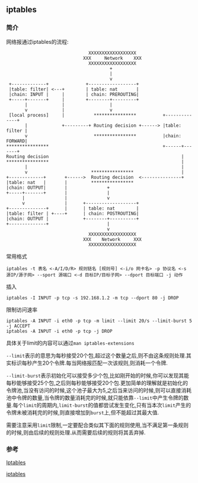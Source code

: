 ## iptables

### 简介

网络报通过iptables的流程:

```
                               XXXXXXXXXXXXXXXXXX
                             XXX     Network    XXX
                               XXXXXXXXXXXXXXXXXX
                                       +
                                       |
                                       v
 +-------------+              +------------------+
 |table: filter| <---+        | table: nat       |
 |chain: INPUT |     |        | chain: PREROUTING|
 +-----+-------+     |        +--------+---------+
       |             |                 |
       v             |                 v
 [local process]     |           ****************          +--------------+
       |             +---------+ Routing decision +------> |table: filter |
       v                         ****************          |chain: FORWARD|
****************                                           +------+-------+
Routing decision                                                  |
****************                                                  |
       |                                                          |
       v                        ****************                  |
+-------------+       +------>  Routing decision  <---------------+
|table: nat   |       |         ****************
|chain: OUTPUT|       |               +
+-----+-------+       |               |
      |               |               v
      v               |      +-------------------+
+--------------+      |      | table: nat        |
|table: filter | +----+      | chain: POSTROUTING|
|chain: OUTPUT |             +--------+----------+
+--------------+                      |
                                      v
                               XXXXXXXXXXXXXXXXXX
                             XXX    Network     XXX
                               XXXXXXXXXXXXXXXXXX
```

常用格式

```shell
iptables -t 表名 <-A/I/D/R> 规则链名 [规则号] <-i/o 网卡名> -p 协议名 <-s 源IP/源子网> --sport 源端口 <-d 目标IP/目标子网> --dport 目标端口 -j 动作
```

插入

```shell
iptables -I INPUT -p tcp -s 192.168.1.2 -m tcp --dport 80 -j DROP 
```

限制访问速率

```
iptables -A INPUT -i eth0 -p tcp -m limit --limit 20/s --limit-burst 5 -j ACCEPT
iptables -A INPUT -i eth0 -p tcp -j DROP
```

具体关于limit的内容可以通过`man iptables-extensions`

`--limit`表示的意思为每秒接受20个包,超过这个数量之后,则不由这条规则处理.其实标识每秒产生20个令牌.每当网络报匹配一次该规则,则消耗一个令牌.

`--limit-burst`表示初始化可以接受多少个包,比如刚开始的时候,你可以发现其能每秒能够接受25个包,之后则每秒能够接受20个包.更加简单的理解就是初始化的令牌池,当没有访问的时候,这个池子最大为5,之后当来访问的时候,则可以直接消耗池中令牌的数量,当令牌的数量消耗完的时候,就只能依靠`--limit`中产生令牌的数量.每个`limit`的周期内,`limit-burst`的值都尝试发生变化,只有当本次`limit`产生的令牌未被消耗完的时候,则直接增加到`burst`上,但不能超过其最大值.

需要注意采用`limit`限制,一定要配合类似其下面的规则使用,当不满足第一条规则的时候,则由后续的规则处理.从而需要后续的规则将其丢弃掉.

### 参考

[Iptables](https://wiki.archlinux.org/index.php/Iptables_(%E7%AE%80%E4%BD%93%E4%B8%AD%E6%96%87))

[iptables](http://wangchujiang.com/linux-command/c/iptables.html)